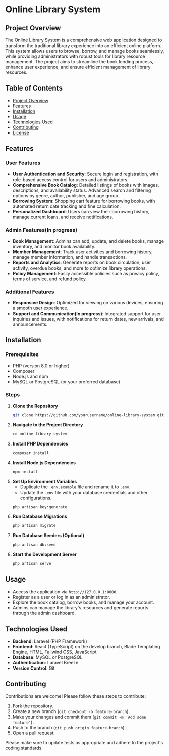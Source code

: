 # Online Library System

## Project Overview

The Online Library System is a comprehensive web application designed to transform the traditional library experience into an efficient online platform. This system allows users to browse, borrow, and manage books seamlessly, while providing administrators with robust tools for library resource management. The project aims to streamline the book lending process, enhance user experience, and ensure efficient management of library resources.

## Table of Contents

- [Project Overview](#project-overview)
- [Features](#features)
- [Installation](#installation)
- [Usage](#usage)
- [Technologies Used](#technologies-used)
- [Contributing](#contributing)
- [License](#license)

## Features

### User Features
- **User Authentication and Security**: Secure login and registration, with role-based access control for users and administrators.
- **Comprehensive Book Catalog**: Detailed listings of books with images, descriptions, and availability status. Advanced search and filtering options by genre, author, publisher, and age group.
- **Borrowing System**: Shopping cart feature for borrowing books, with automated return date tracking and fine calculation.
- **Personalized Dashboard**: Users can view their borrowing history, manage current loans, and receive notifications.

### Admin Features(In progress)
- **Book Management**: Admins can add, update, and delete books, manage inventory, and monitor book availability.
- **Member Management**: Track user activities and borrowing history, manage member information, and handle transactions.
- **Reports and Analytics**: Generate reports on book circulation, user activity, overdue books, and more to optimize library operations.
- **Policy Management**: Easily accessible policies such as privacy policy, terms of service, and refund policy.

### Additional Features
- **Responsive Design**: Optimized for viewing on various devices, ensuring a smooth user experience.
- **Support and Communication(In progress)**: Integrated support for user inquiries and issues, with notifications for return dates, new arrivals, and announcements.

## Installation

### Prerequisites
- PHP (version 8.0 or higher)
- Composer
- Node.js and npm
- MySQL or PostgreSQL (or your preferred database)

### Steps
1. **Clone the Repository**
   ```bash
   git clone https://github.com/yourusername/online-library-system.git
   ```
2. **Navigate to the Project Directory**
   ```bash
   cd online-library-system
   ```
3. **Install PHP Dependencies**
   ```bash
   composer install
   ```
4. **Install Node.js Dependencies**
   ```bash
   npm install
   ```
5. **Set Up Environment Variables**
   - Duplicate the `.env.example` file and rename it to `.env`.
   - Update the `.env` file with your database credentials and other configurations.
   ```bash
   php artisan key:generate
   ```
6. **Run Database Migrations**
   ```bash
   php artisan migrate
   ```
7. **Run Database Seeders (Optional)**
   ```bash
   php artisan db:seed
   ```
8. **Start the Development Server**
   ```bash
   php artisan serve
   ```

## Usage

- Access the application via `http://127.0.0.1:8000`.
- Register as a user or log in as an administrator.
- Explore the book catalog, borrow books, and manage your account.
- Admins can manage the library's resources and generate reports through the admin dashboard.

## Technologies Used

- **Backend**: Laravel (PHP Framework)
- **Frontend**: React (TypeScript) on the develop branch, Blade Templating Engine, HTML, Tailwind CSS, JavaScript
- **Database**: MySQL or PostgreSQL
- **Authentication**: Laravel Breeze
- **Version Control**: Git

## Contributing

Contributions are welcome! Please follow these steps to contribute:

1. Fork the repository.
2. Create a new branch (`git checkout -b feature-branch`).
3. Make your changes and commit them (`git commit -m 'Add some feature'`).
4. Push to the branch (`git push origin feature-branch`).
5. Open a pull request.

Please make sure to update tests as appropriate and adhere to the project's coding standards.
